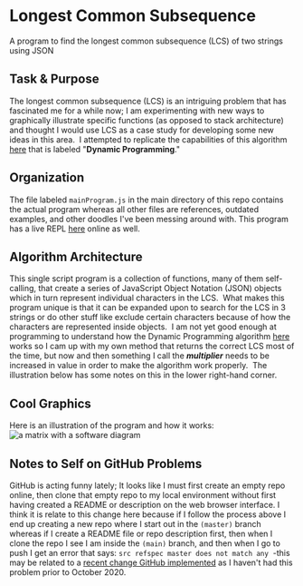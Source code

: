 # Longest Common Subsequence
A program to find the longest common subsequence (LCS) of two strings using JSON

## Task & Purpose
The longest common subsequence (LCS) is an intriguing problem that has fascinated me for a while now; I am experimenting with new ways to graphically illustrate specific functions (as opposed to stack architecture) and thought I would use LCS as a case study for developing some new ideas in this area.&nbsp;  I attempted to replicate the capabilities of this algorithm [here](https://rosettacode.org/wiki/Longest_common_subsequence#Dynamic_Programming_4) that is labeled "**Dynamic Programming**."&nbsp;

## Organization
The file labeled `mainProgram.js` in the main directory of this repo contains the actual program whereas all other files are references, outdated examples, and other doodles I've been messing around with.  This program has a live REPL [here](https://repl.it/@Richard_Burd/Longest-Common-Subsequence#index.js) online as well.

## Algorithm Architecture
This single script program is a collection of functions, many of them self-calling, that create a series of JavaScript Object Notation (JSON) objects which in turn represent individual characters in the LCS.&nbsp;  What makes this program unique is that it can be expanded upon to search for the LCS in 3 strings or do other stuff like exclude certain characters because of how the characters are represented inside objects.&nbsp;  I am not yet good enough at programming to understand how the Dynamic Programming algorithm [here](https://rosettacode.org/wiki/Longest_common_subsequence#JavaScript) works so I cam up with my own method that returns the correct LCS most of the time, but now and then something I call the ***multiplier*** needs to be increased in value in order to make the algorithm work properly.&nbsp;  The illustration below has some notes on this in the lower right-hand corner.

## Cool Graphics
Here is an illustration of the program and how it works:
![a matrix with a software diagram](https://i.imgur.com/OYgPdUa.jpg)

## Notes to Self on GitHub Problems
GitHub is acting funny lately; It looks like I must first create an empty repo online, then clone that empty repo to my local environment without first having created a README or description on the web browser interface.  I think it is relate to this change here because if I follow the process above I end up creating a new repo where I start out in the `(master)` branch whereas if I create a README file or repo description first, then when I clone the repo I see I am inside the  `(main)` branch, and then when I go to push I get an error that says: `src refspec master does not match any`&nbsp;  -this may be related to a [recent change GitHub implemented](https://www.zdnet.com/article/github-to-replace-master-with-main-starting-next-month/) as I haven't had this problem prior to October 2020.
